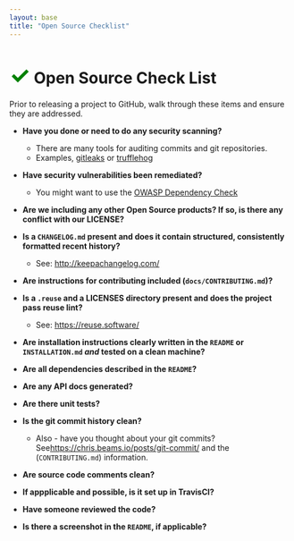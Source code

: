 ```yaml
---
layout: base
title: "Open Source Checklist"
---
```


# <span style="color:green;font-size:150%">&#x2713;</span> Open Source Check List

Prior to releasing a project to GitHub, walk through these items and ensure they are addressed.

- **Have you done or need to do any security scanning?**
  - There are many tools for auditing commits and git repositories.
  - Examples, [gitleaks](https://github.com/zricethezav/gitleaks) or [trufflehog](https://github.com/dxa4481/truffleHog)

- **Have security vulnerabilities been remediated?**
  - You might want to use the [OWASP Dependency Check](https://jeremylong.github.io/DependencyCheck/analyzers/index.html)

- **Are we including any other Open Source products? If so, is there any conflict with our LICENSE?**

- **Is a `CHANGELOG.md` present and does it contain structured, consistently formatted recent history?**
  - See: <http://keepachangelog.com/>

- **Are instructions for contributing included (`docs/CONTRIBUTING.md`)?**

- **Is a `.reuse` and a LICENSES directory present and does the project pass reuse lint?**
  - See: <https://reuse.software/>

- **Are installation instructions clearly written in the `README` or `INSTALLATION.md` _and_ tested on a clean machine?**

- **Are all dependencies described in the `README`?**

- **Are any API docs generated?**

- **Are there unit tests?**

- **Is the git commit history clean?**
  - Also - have you thought about your git commits? See<https://chris.beams.io/posts/git-commit/> and the (`CONTRIBUTING.md`) information.
  
- **Are source code comments clean?**

- **If appplicable and possible, is it set up in TravisCI?**

- **Have someone reviewed the code?**

- **Is there a screenshot in the `README`, if applicable?**


